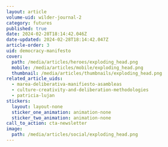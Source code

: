 ```yaml
---
layout: article
volume-uid: wilder-journal-2
category: futures
published: true
date: 2024-02-28T18:14:42.046Z
date-updated: 2024-02-28T18:14:42.047Z
article-order: 3
uid: democracy-manifesto
cover:
  path: /media/articles/heroes/exploding_head.png
  mobile: /media/articles/mobile/exploding_head.png
  thumbnail: /media/articles/thumbnails/exploding_head.png
related_article_uids:
  - marea-deliberativa-manifiesto-asambleas
  - culture-creativity-and-deliberation-methodologies
  - patricia-lujan
stickers:
  layout: layout-none
  sticker_one_animation: animation-none
  sticker_two_animation: animation-none
call_to_action: cta-newsletter
image:
  path: /media/articles/social/exploding_head.png
---
```

